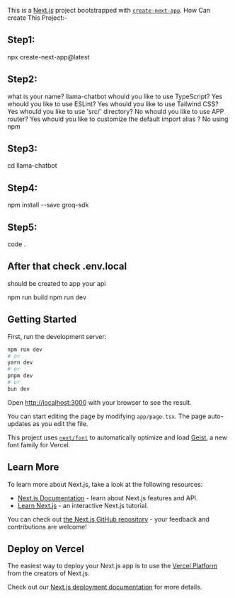 This is a [Next.js](https://nextjs.org) project bootstrapped with [`create-next-app`](https://nextjs.org/docs/app/api-reference/cli/create-next-app).
How Can create This Project:-

## Step1:
npx create-next-app@latest
## Step2:
what is your name? llama-chatbot
whould you like to use TypeScript? Yes
whould you like to use ESLint? Yes
whould you like to use Tailwind CSS? Yes
whould you like to use 'src/' directory? No
whould you like to use APP router? Yes
whould you like to customize the default import alias ? No
 using npm
## Step3:
 cd llama-chatbot
## Step4:
 npm install --save groq-sdk
## Step5:
 code .
 
 ## After that check .env.local 
 should be created to app your api
 
 npm run build 
 npm run dev
 

## Getting Started

First, run the development server:

```bash
npm run dev
# or
yarn dev
# or
pnpm dev
# or
bun dev
```

Open [http://localhost:3000](http://localhost:3000) with your browser to see the result.

You can start editing the page by modifying `app/page.tsx`. The page auto-updates as you edit the file.

This project uses [`next/font`](https://nextjs.org/docs/app/building-your-application/optimizing/fonts) to automatically optimize and load [Geist](https://vercel.com/font), a new font family for Vercel.

## Learn More

To learn more about Next.js, take a look at the following resources:

- [Next.js Documentation](https://nextjs.org/docs) - learn about Next.js features and API.
- [Learn Next.js](https://nextjs.org/learn) - an interactive Next.js tutorial.

You can check out [the Next.js GitHub repository](https://github.com/vercel/next.js) - your feedback and contributions are welcome!

## Deploy on Vercel

The easiest way to deploy your Next.js app is to use the [Vercel Platform](https://vercel.com/new?utm_medium=default-template&filter=next.js&utm_source=create-next-app&utm_campaign=create-next-app-readme) from the creators of Next.js.

Check out our [Next.js deployment documentation](https://nextjs.org/docs/app/building-your-application/deploying) for more details.
